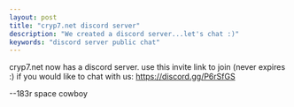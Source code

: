```yaml
---
layout: post
title: "cryp7.net discord server"
description: "We created a discord server...let's chat :)"
keywords: "discord server public chat"
---
```

cryp7.net now has a discord server. use this invite link to join (never expires :) if you would like to chat with us: <https://discord.gg/P6rSfGS>

--183r space cowboy
